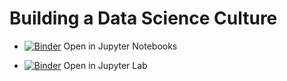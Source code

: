 # Building a Data Science Culture  
* [![Binder](https://mybinder.org/badge.svg)](https://mybinder.org/v2/gh/Emaasit/data-science-culture/master)  Open in Jupyter Notebooks

* [![Binder](https://mybinder.org/badge.svg)](https://mybinder.org/v2/gh/Emaasit/data-science-culture/master?urlpath=lab)  Open in Jupyter Lab

